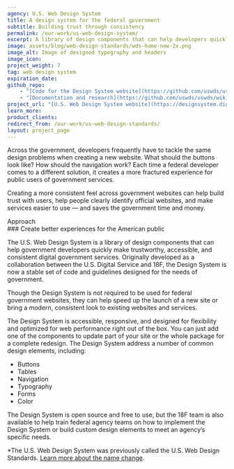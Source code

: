 ```yaml
---
agency: U.S. Web Design System
title: A design system for the federal government
subtitle: Building trust through consistency
permalink: /our-work/us-web-design-system/
excerpt: A library of design components that can help developers quickly make trustworthy, accessible, and consistent digital government services.
image: assets/blog/web-design-standards/wds-home-new-2x.png
image_alt: Image of designed typography and headers 
image_icon:
project_weight: 7
tag: web design system
expiration_date:
github_repo:
    - "[Code for the Design System website](https://github.com/uswds/uswds)"
    - "[Documentation and research](https://github.com/uswds/uswds/wiki)"
project_url: "[U.S. Web Design System website](https://designsystem.digital.gov/)"
learn_more:
product_clients:
redirect_from: /our-work/us-web-design-standards/
layout: project_page
---
```


Across the government, developers frequently have to tackle the same
design problems when creating a new website. What should the buttons
look like? How should the navigation work? Each time a federal developer
comes to a different solution, it creates a more fractured experience
for public users of government services.

Creating a more consistent feel across government websites can help
build trust with users, help people clearly identify official websites,
and make services easier to use — and saves the government time and
money.

<div class="case-study-preheader margin-top-6">Approach</div>
### Create better experiences for the American public

The U.S. Web Design System is a library of design components that
can help government developers quickly make trustworthy, accessible, and
consistent digital government services. Originally developed as a
collaboration between the U.S. Digital Service and 18F, the Design System
is now a stable set of code and guidelines designed for the needs of
government.

Though the Design System is not required to be used for federal government
websites, they can help speed up the launch of a new site or bring a
modern, consistent look to existing websites and services.

The Design System is accessible, responsive, and designed for flexibility
and optimized for web performance right out of the box. You can just add
one of the components to update part of your site or the whole package
for a complete redesign. The Design System address a number of common design
elements, including:

-   Buttons
-   Tables
-   Navigation
-   Typography
-   Forms
-   Color

The Design System is open source and free to use, but the 18F team is also
available to help train federal agency teams on how to implement the
Design System or build custom design elements to meet an agency’s specific
needs.

*The U.S. Web Design System was previously called the U.S. Web Design Standards. [Learn more about the name change](https://designsystem.digital.gov/whats-new/updates/2018/01/17/changing-our-name/).
